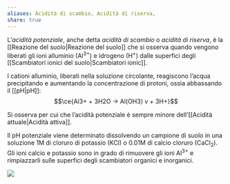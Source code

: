 ```yaml
---
aliases: Acidità di scambio, Acidità di riserva,
share: true
---
```

L’*acidità potenziale*, anche detta *acidità di scambio* o *acidità di riserva*, è la [[Reazione del suolo|Reazione del suolo]] che si osserva quando vengono liberati gli ioni alluminio (Al<sup>3+</sup>) e idrogeno (H<sup>+</sup>) dalle superfici degli [[Scambiatori ionici del suolo|Scambiatori ionic]].

I cationi alluminio, liberati nella soluzione circolante, reagiscono l’acqua precipitando e aumentando la concentrazione di protoni, ossia abbassando il [[pH|pH]]:
$$\ce{Al3+ + 3H2O -> Al(OH3) v + 3H+}$$

Si osserva per cui che l’acidità potenziale è sempre minore dell’[[Acidità attuale|Acidità attiva]].

Il pH potenziale viene determinato dissolvendo un campione di suolo in una soluzione 1M di cloruro di potassio (KCl) o 0.01M di calcio cloruro (CaCl<sub>2</sub>).
Gli ioni calcio e potassio sono in grado di rimuovere gli ioni Al<sup>3+</sup> e rimpiazzarli sulle superfici degli scambiatori organici e inorganici.

![](fa68583b8bef3c071dfffc4b28610465_MD5%201.png)